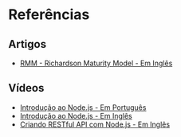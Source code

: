 # Referências

## Artigos

  - [RMM - Richardson Maturity Model - Em Inglês](https://martinfowler.com/articles/richardsonMaturityModel.html)

## Vídeos
  - [Introdução ao Node.js - Em Português](https://www.youtube.com/playlist?list=PLQCmSnNFVYnTFo60Bt972f8HA4Td7WKwq)
  - [Introdução ao Node.js - Em Inglês](https://www.youtube.com/playlist?list=PL55RiY5tL51oGJorjEgl6NVeDbx_fO5jR)
  - [Criando RESTful API com Node.js - Em Inglês](https://www.youtube.com/watch?v=0oXYLzuucwE&list=PL55RiY5tL51q4D-B63KBnygU6opNPFk_q)
  
